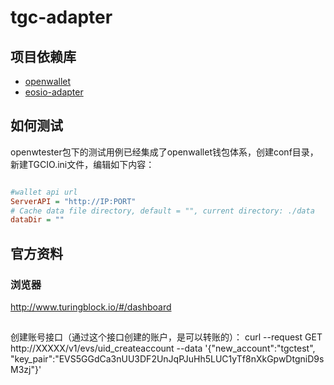 # tgc-adapter

## 项目依赖库

- [openwallet](https://github.com/blocktree/openwallet.git)
- [eosio-adapter](https://github.com/blocktree/eosio-adapter.git)

## 如何测试

openwtester包下的测试用例已经集成了openwallet钱包体系，创建conf目录，新建TGCIO.ini文件，编辑如下内容：

```ini

#wallet api url
ServerAPI = "http://IP:PORT"
# Cache data file directory, default = "", current directory: ./data
dataDir = ""

```
## 官方资料

### 浏览器
http://www.turingblock.io/#/dashboard

## 

创建账号接口（通过这个接口创建的账户，是可以转账的）：
curl --request GET http://XXXXX/v1/evs/uid_createaccount --data '{"new_account":"tgctest", "key_pair":"EVS5GGdCa3nUU3DF2UnJqPJuHh5LUC1yTf8nXkGpwDtgniD9sM3zj"}'
